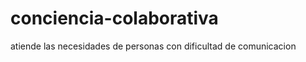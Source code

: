 conciencia-colaborativa
=======================

atiende las necesidades de personas con dificultad de comunicacion
